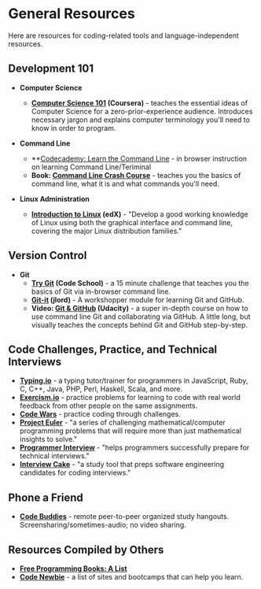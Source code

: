 # General Resources

Here are resources for coding-related tools and language-independent resources.

## Development 101
- **Computer Science**
  - **[Computer Science 101](https://www.coursera.org/course/cs101) (Coursera)** - teaches the essential ideas of Computer Science for a zero-prior-experience audience.  Introduces necessary jargon and explains computer terminology you'll need to know in order to program.

- **Command Line**
  - **[Codecademy: Learn the Command Line](https://www.codecademy.com/en/courses/learn-the-command-line) - in browser instruction on learning Command Line/Teriminal
  - **Book: [Command Line Crash Course](http://cli.learncodethehardway.org/book/)** - teaches you the basics of command line, what it is and what commands you'll need.

- **Linux Administration**
  - **[Introduction to Linux](https://www.edx.org/course/linuxfoundationx/linuxfoundationx-lfs101x-2-introduction-5386#.VFgiEvTF8ww) (edX)** - "Develop a good working knowledge of Linux using both the graphical interface and command line, covering the major Linux distribution families."

## Version Control
- **Git**
  - **[Try Git](https://try.github.io/levels/1/challenges/1) (Code School)** - a 15 minute challenge that teaches you the basics of Git via in-browser command line.
  - **[Git-it](https://github.com/jlord/git-it) (jlord)** - A workshopper module for learning Git and GitHub.
  - **Video: [Git & GitHub](https://www.udacity.com/course/how-to-use-git-and-github--ud775) (Udacity)** - a super in-depth course on how to use command line Git and collaborating via GitHub.  A little long, but visually teaches the concepts behind Git and GitHub step-by-step.


## **Code Challenges, Practice, and Technical Interviews**
- **[Typing.io](https://typing.io/)** - a typing tutor/trainer for programmers in JavaScript, Ruby, C, C++, Java, PHP, Perl, Haskell, Scala, and more.
- **[Exercism.io](http://exercism.io)** - practice problems for learning to code with real world feedback from other people on the same assignments.
- **[Code Wars](http://www.codewars.com)** - practice coding through challenges.
- **[Project Euler](https://projecteuler.net/)** - "a series of challenging mathematical/computer programming problems that will require more than just mathematical insights to solve."
- **[Programmer Interview](http://www.programmerinterview.com/)** - "helps programmers successfully prepare for technical interviews."
- **[Interview Cake](https://www.interviewcake.com/)** - "a study tool that preps software engineering candidates for coding interviews."

## **Phone a Friend**
  - **[Code Buddies](http://hangouts.codebuddies.org)** - remote peer-to-peer organized study hangouts.  Screensharing/sometimes-audio; no video sharing.

## **Resources Compiled by Others**
  - **[Free Programming Books: A List](https://github.com/vhf/free-programming-books)**
  - **[Code Newbie](http://www.codenewbie.org/learn)** - a list of sites and bootcamps that can help you learn.